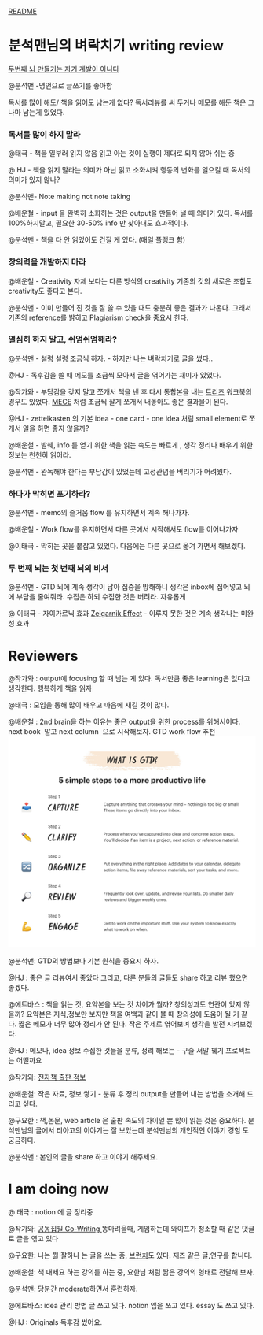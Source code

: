 
[README](GitHub/Misc/README.md)

# 분석맨님의 벼락치기 writing  review
[두번째 뇌 만들기는 자기 계발이 아니다](https://obsius.site/054y1q422i552p063c16)

@분석맨 -명언으로 글쓰기를 좋아함

독서를 많이 해도/ 책을 읽어도 남는게 없다? 
독서리뷰를 써 두거나 메모를 해둔 책은 그나마 남는게 있었다. 

### 독서를 많이 하지 말라 
@태극 - 책을 일부러 읽지 않음 
읽고 아는 것이 실행이 제대로 되지 않아 쉬는 중 

@ HJ - 책을 읽지 말라는 의미가 아닌 읽고 소화시켜 행동의 변화를 일으킬 때 독서의 의미가 있지 않나?

@분석맨-  Note making not note taking 

@배운철 - input 을 완벽히 소화하는 것은 output을 만들어 낼 때 의미가 있다.  독서를 100%하지말고, 필요한  30-50% info 만 찾아내도 효과적이다.

@분석맨 - 책을 다 안 읽었어도 건질 게 있다. (매일 플랭크 함)

### 창의력을 개발하지 마라 

@배운철 - Creativity 자체 보다는 다른 방식의 creativity 기존의 것의 새로운 조합도 creativity도 좋다고 본다. 

@분석맨 - 이미 만들어 진 것을 잘 쓸 수 있을 때도 충분히 좋은 결과가 나온다. 그래서 기존의 reference를 밝히고  Plagiarism check을 중요시 한다.

### 열심히 하지 말고, 쉬엄쉬엄해라?

@분석맨 - 설렁 설렁 조금씩 하자. - 하지만 나는 벼락치기로 글을 썼다..

@HJ - 독후감을 쓸 때 메모를 조금씩 모아서 글을 엮어가는 재미가 있었다. 

@작가와 - 부담감을 갖지 말고 쪼개서 책을 낸 후 다시 통합본을 내는 [트리즈](https://ebook-product.kyobobook.co.kr/dig/epd/ebook/E000003629202) 워크북의 경우도 있었다.  [MECE](https://search.kyobobook.co.kr/search?keyword=%25EB%259F%25AC%25EB%258B%259D%25EC%2595%25A4%25EA%25B7%25B8%25EB%25A1%259C%25EC%258A%25A4&gbCode=TOT&target=total) 처럼 조금씩 잘게 쪼개서 내놓아도 좋은 결과물이 된다. 

@HJ - zettelkasten 의 기본 idea - one card - one idea  처럼 small element로 쪼개서 일을 하면 좋지 않을까?

@배운철 - 발췌, info 를 얻기 위한 책을 읽는 속도는 빠르게 , 생각 정리나 배우기 위한 정보는 천천히 읽어라. 

@분석맨 - 완독해야 한다는 부담감이 있었는데 고정관념을 버리기가 어려웠다. 

### 하다가 막히면 포기하라?

@분석맨 - memo의 즐거움  flow 를 유지하면서 계속 해나가자. 

@배운철 - Work flow를 유지하면서 다른 곳에서 시작해서도 flow를 이어나가자

@이태극 - 막히는 곳을 붙잡고 있었다. 다음에는 다른 곳으로 옮겨 가면서 해보겠다. 

### 두 번째 뇌는 첫 번째 뇌의 비서

@분석맨 - GTD 뇌에 계속 생각이 남아 집중을 방해하니 생각은 inbox에 집어넣고 뇌에 부담을 줄여줘라. 수집은 하되 수집한 것은 버려라. 자유롭게 

@ 이태극 - 자이가르닉 효과 [Zeigarnik Effect](https://namu.wiki/w/%EC%9E%90%EC%9D%B4%EA%B0%80%EB%A5%B4%EB%8B%88%ED%81%AC%20%ED%9A%A8%EA%B3%BC) - 이루지 못한 것은 계속 생각나는 미완성 효과


# Reviewers

@작가와 :  output에 focusing 할 때 남는 게 있다. 독서만큼 좋은  learning은 없다고 생각한다. 행복하게 책을 읽자

@태극 : 모임을 통해 많이 배우고 마음에 새길 것이 많다. 

@배운철 : 2nd brain을 하는 이유는 좋은 output을 위한 process를 위해서이다.   next book  말고 next column  으로 시작해보자.  GTD work flow 추천 
![](003_i_gtd.png)

@분석맨: GTD의 방법보다 기본 원칙을 중요시 하자.

@HJ :  좋은 글 리뷰여서 좋았다 그리고, 다른 분들의 글들도 share 하고 리뷰 했으면 좋겠다. 

@에트바스 :  책을 읽는 것, 요약본을 보는 것 차이가 뭘까? 창의성과도 연관이 있지 않을까?  요약본은 지식,정보만 보지만 책을 여백과 같이 볼 때 창의성에 도움이 될 거 같다.  짧은 메모가 너무 많아 정리가 안 된다. 작은 주제로 엮어보며 생각을 발전 시켜보겠다. 

@HJ : 메모나, idea 정보 수집한 것들을 분류, 정리 해보는 - 구슬 서말 꿰기 프로젝트는 어떨까요

@작가와: [전자책 출판 정보 ](https://www.jakkawa.com/co-writing5)

@배운철: 작은 자료, 정보 쌓기 - 분류 후 정리 output을 만들어 내는 방법을 소개해 드리고 싶다. 

@구요한 : 책,논문, web article 은 출판 속도의 차이일 뿐 많이 읽는 것은 중요하다. 분석맨님의 글에서 티아고의 이야기는 잘 보았는데 분석맨님의  개인적인 이야기 경험 도 궁금하다. 

@분석맨 : 본인의 글을 share 하고 이야기 해주세요. 

#   I am doing now


@ 태극 : notion 에 글 정리중 

@작가와:  [공동집필 Co-Writing ](https://www.jakkawa.com/co-writing5)  똥마려울때, 게임하는데 와이프가 청소할 때 같은 댓글로 글을 엮고 있다

@구요한:  나는 뭘 잘하나 는 글을 쓰는 중, [브런치](https://brunch.co.kr/@commandspace)도 있다.  재즈 같은 글,연구를 합니다.

@배운철: 책 내세요 하는 강의를 하는 중, 요한님 처럼 짧은 강의의 형태로 전달해 보자.

@분석맨: 당분간 moderate하면서 훈련하자.

@에트바스: idea 관리 방법 글 쓰고 있다. notion 앱을 쓰고 있다.  essay 도 쓰고 있다. 

@HJ : Originals 독후감 썼어요. 

